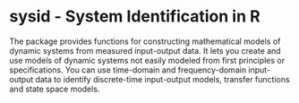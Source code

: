 # sysid - System Identification in R

The package provides functions for constructing mathematical models of dynamic systems from measured input-output data. It lets you create and use models of dynamic systems not easily modeled from first principles or specifications. You can use time-domain and frequency-domain input-output data to identify discrete-time input-output models, transfer functions and state space models.